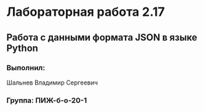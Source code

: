 # Лабораторная работа 2.17
## Работа с данными формата JSON в языке Python
### Выполнил:
Шальнев Владимир Сергеевич
### Группа: ПИЖ-б-о-20-1
